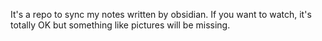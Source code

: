 It's a repo to sync my notes written by obsidian. If you want to watch, it's totally OK but something like pictures will be missing.